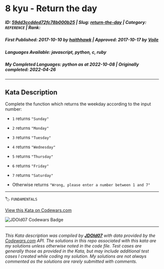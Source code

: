 # 8 kyu - Return the day 

##### **ID**: [59dd3ccdded72fc78b000b25](https://www.codewars.com/kata/59dd3ccdded72fc78b000b25) | **Slug**: [return-the-day](https://www.codewars.com/kata/59dd3ccdded72fc78b000b25) | **Category**: `REFERENCE` | **Rank**: <span style="color:white">8 kyu</span>

##### **First Published**: 2017-10-10 ***by*** [haithhawk](https://www.codewars.com/users/haithhawk) | **Approved**: 2017-10-17 ***by*** [Voile](https://www.codewars.com/users/Voile)

##### **Languages Available**: javascript, python, c, ruby

##### **My Completed Languages**: python ***as at*** 2022-10-08 | **Originally completed**: 2022-04-26

---

## Kata Description


Complete the function which returns the weekday according to the input number:



* `1` returns `"Sunday"`

* `2` returns `"Monday"`

* `3` returns `"Tuesday"`

* `4` returns `"Wednesday"`

* `5` returns `"Thursday"`

* `6` returns `"Friday"`

* `7` returns `"Saturday"`

* Otherwise returns `"Wrong, please enter a number between 1 and 7"`



---


🏷 `FUNDAMENTALS`


[View this Kata on Codewars.com](https://www.codewars.com/kata/59dd3ccdded72fc78b000b25)

![](https://www.codewars.com/users/jdold07/badges/large "JDOld07 Codewars Badge")

---

###### *This Kata description was compiled by [**JDOld07**](https://tpstech.dev) with data provided by the [Codewars.com](https://www.codewars.com) API.  The solutions in this repo associated with this kata are my solutions unless otherwise noted in the code file.  Test cases are generally those as provided in the Kata, but may include additional test cases I created while coding my solution.  My solutions are not always commented as the solutions are rarely submitted with comments.*
